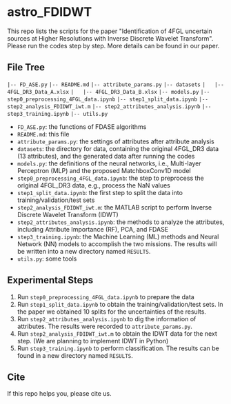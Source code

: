 # astro_FDIDWT

This repo lists the scripts for the paper "Identification of 4FGL uncertain sources at Higher Resolutions with Inverse Discrete Wavelet Transform". Please run the codes step by step. More details can be found in our paper.

## File Tree

`|-- FD_ASE.py`
`|-- README.md`
`|-- attribute_params.py`
`|-- datasets`
`|   |-- 4FGL_DR3_Data_A.xlsx`
`|   |-- 4FGL_DR3_Data_B.xlsx`
`|-- models.py`
`|-- step0_preprocessing_4FGL_data.ipynb`
`|-- step1_split_data.ipynb`
`|-- step2_analysis_FDIDWT_iwt.m`
`|-- step2_attributes_analysis.ipynb`
`|-- step3_training.ipynb`
`|-- utils.py`



- `FD_ASE.py`: the functions of FDASE algorithms
- `README.md`: this file
- `attribute_params.py`: the settings of attributes after attribute analysis
- `datasets`: the directory for data, containing the original 4FGL_DR3 data (13 attributes), and the generated data after running the codes
- `models.py`: the definitions of the neural networks, i.e., Multi-layer Perceptron (MLP) and the proposed MatchboxConv1D model
- `step0_preprocessing_4FGL_data.ipynb`: the step to preprocess the original 4FGL_DR3 data, e.g., process the NaN values
- `step1_split_data.ipynb`: the first step to split the data into training/validation/test sets
- `step2_analysis_FDIDWT_iwt.m`: the MATLAB script to perform Inverse Discrete Wavelet Transform (IDWT)
- `step2_attributes_analysis.ipynb`: the methods to analyze the attributes, including Attribute Importance (RF), PCA, and FDASE
- `step3_training.ipynb`: the Machine Learning (ML) methods and Neural Network (NN) models to accomplish the two missions. The results will be written into a new directory named `RESULTS`.
- `utils.py`: some tools

## Experimental Steps

1. Run `step0_preprocessing_4FGL_data.ipynb` to prepare the data
2. Run `step1_split_data.ipynb` to obtain the training/validation/test sets. In the paper we obtained 10 splits for the uncertainties of the results.
3. Run `step2_attributes_analysis.ipynb` to dig the information of attributes. The results were recorded to `attribute_params.py`. 
4. Run `step2_analysis_FDIDWT_iwt.m` to obtain the IDWT data for the next step. (We are planning to implement IDWT in Python)
5. Run `step3_training.ipynb` to perform classification. The results can be found in a new directory named `RESULTS`.

## Cite

If this repo helps you, please cite us.
